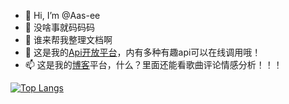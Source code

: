 - 👋 Hi, I’m @Aas-ee
- 👀 没啥事就码码码
- 🌱 谁来帮我整理文档啊
- 💞️ 这是我的[Api开放平台](http://www.aasee.com.cn:8000)，内有多种有趣api可以在线调用哦！
- 📫 这是我的[博客](http://www.aasee.com.cn)平台，什么？里面还能看歌曲评论情感分析！！！

[![Top Langs](https://github-readme-stats.vercel.app/api/top-langs/?username=Aas-ee)](https://github.com/anuraghazra/github-readme-stats)


<!---<img align="center" src="https://github-readme-stats.vercel.app/api?username=Aas-ee&show_icons=true&theme=radical"> --->

<!---
Aas-ee/Aas-ee is a ✨ special ✨ repository because its `README.md` (this file) appears on your GitHub profile.
You can click the Preview link to take a look at your changes.
--->

